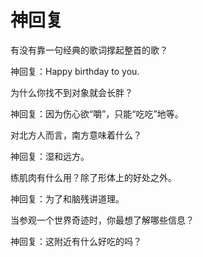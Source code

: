 # 神回复

有没有靠一句经典的歌词撑起整首的歌？ 

神回复：Happy birthday to you. 

为什么你找不到对象就会长胖？ 

神回复：因为伤心欲“嚼”，只能“吃吃”地等。 

对北方人而言，南方意味着什么？ 

神回复：湿和远方。 

练肌肉有什么用？除了形体上的好处之外。 

神回复：为了和脑残讲道理。 

当参观一个世界奇迹时，你最想了解哪些信息？ 

神回复：这附近有什么好吃的吗？